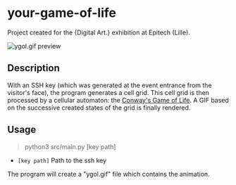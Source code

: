 # your-game-of-life
Project created for the {Digital Art.} exhibition at Epitech (Lille).

![ygol.gif preview](https://raw.githubusercontent.com/valentinpx/your-game-of-life/main/ygol.gif)

## Description
With an SSH key (which was generated at the event entrance from the visitor's face), the program generates a cell grid.
This cell grid is then processed by a cellular automaton: the [Conway's Game of Life](https://en.wikipedia.org/wiki/Conway%27s_Game_of_Life).
A GIF based on the successive created states of the grid is finally rendered.

## Usage
> python3 src/main.py [key path]
- `[key path]` Path to the ssh key

The program will create a "ygol.gif" file which contains the animation.
